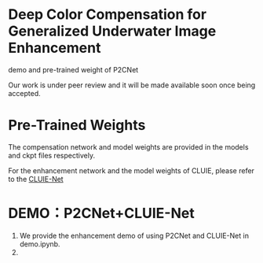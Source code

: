 # Deep Color Compensation for Generalized Underwater Image Enhancement
demo and pre-trained weight of P2CNet

Our work is under peer review and it will be made available soon once being accepted.

# Pre-Trained Weights
The compensation network and model weights are provided in the models and ckpt files respectively.

For the enhancement network and the model weights of CLUIE, please refer to the [CLUIE-Net](https://github.com/justwj/CLUIE-Net)

# DEMO：P2CNet+CLUIE-Net
1. We provide the enhancement demo of using P2CNet and CLUIE-Net in demo.ipynb.
2. 
